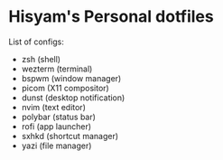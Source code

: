 # Hisyam's Personal dotfiles

List of configs:

- zsh (shell)
- wezterm (terminal)
- bspwm (window manager)
- picom (X11 compositor)
- dunst (desktop notification)
- nvim (text editor)
- polybar (status bar)
- rofi (app launcher)
- sxhkd (shortcut manager)
- yazi (file manager)
